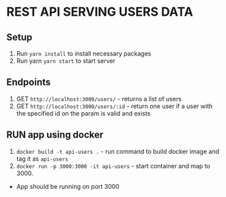 # REST API SERVING USERS DATA

## Setup
1. Run `yarn install` to install necessary packages 
2. Run yarn `yarn start` to start server

## Endpoints
1. GET `http://localhost:3000/users/` - returns a list of users
2. GET `http://localhost:3000/users/:id` - return one user if a user with the specified id on the param is valid and exists

## RUN app using docker
1. `docker build -t api-users .` - run command to build docker image and tag it as `api-users`
2. `docker run -p 3000:3000 -it api-users` - start container and map to 3000. 
- App should be running on port 3000